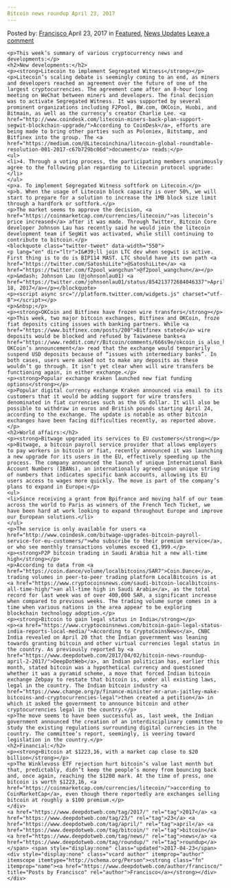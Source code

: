 ```yaml
---
Bitcoin news roundup April 23, 2017
---
```

<article class="post-listing post-19359 post type-post status-publish format-standard has-post-thumbnail hentry  tag-3676 tag-2706 tag-april tag-bitcoin tag-news tag-roundup">
    <div class="post-inner">
        <span>Posted by: <a href="https://www.deepdotweb.com/author/francisco/" title="">Francisco </a></span>
    <span>April 23, 2017</span>
    <span>in <a href="https://www.deepdotweb.com/category/deepdot-news/" rel="category tag">Featured</a>, <a href="https://www.deepdotweb.com/category/news-updates/" rel="category tag">News Updates</a></span>
    <span><a href="https://www.deepdotweb.com/2017/04/23/bitcoin-news-roundup-april-23-2017/#respond">Leave a comment</a></span>
    </p>
    <div class="clear"></div>
    
    <p>This week’s summary of various cryptocurrency news and developments:</p>
    <h2>New developments:</h2>
    <p><strong>Litecoin to implement Segregated Witness</strong></p>
    <p>Litecoin’s scaling debate is seemingly coming to an end, as miners and developers reached an agreement over the future of one of the largest cryptocurrencies. The agreement came after an 8-hour long meeting on WeChat between miners and developers. The final decision was to activate Segregated Witness. It was supported by several prominent organizations including F2Pool, BW.com, OKCoin, Huobi, and Bitmain, as well as the currency’s creator Charlie Lee. <a href="http://www.coindesk.com/litecoin-miners-back-plan-support-segwit-blockchain-upgrade/">According to CoinDesk</a>, efforts are being made to bring other parties such as Poloniex, Bitstamp, and Bitfinex into the group. The <a href="https://medium.com/@Litecoinchina/litecoin-global-roundtable-resolution-001-2017-c67b729bc06d">document</a> reads:</p>
    <ul>
    <li>4. Through a voting process, the participating members unanimously agree to the following plan regarding to Litecoin protocol upgrade:</li>
    </ul>
    <p>a. To implement Segregated Witness softfork on Litecoin.</p>
    <p>b. When the usage of Litecoin block capacity is over 50%, we will start to prepare for a solution to increase the 1MB block size limit through a hardfork or softfork.</p>
    <p>The market seems to approve the decision, <a href="https://coinmarketcap.com/currencies/litecoin/">as litecoin’s price increased</a> after it was made. Through Twitter, Bitcoin Core developer Johnson Lau has recently said he would join the litecoin development team if SegWit was activated, while still continuing to contribute to bitcoin.</p>
    <blockquote class="twitter-tweet" data-width="550">
    <p lang="en" dir="ltr">I&#39;ll join LTC dev when segwit is active. First thing is to do is BIP114 MAST. LTC should have its own path <a href="https://twitter.com/SatoshiLite">@SatoshiLite</a> <a href="https://twitter.com/f2pool_wangchun">@f2pool_wangchun</a></p>
    <p>&mdash; Johnson Lau (@johnsonlau01) <a href="https://twitter.com/johnsonlau01/status/854213772684046337">April 18, 2017</a></p></blockquote>
    <p><script async src="//platform.twitter.com/widgets.js" charset="utf-8"></script></p>
    <p>&nbsp;</p>
    <p><strong>OKCoin and Bitfinex have frozen wire transfers</strong></p>
    <p>This week, two major bitcoin exchanges, Bitfinex and OKCoin, froze fiat deposits citing issues with banking partners. While <a href="https://www.bitfinex.com/posts/200">Bitfinex stated</a> wire deposits would be blocked and refused by Taiwanese banks<a href="https://www.reddit.com/r/Bitcoin/comments/666s9e/okcoin_is_also_having_usd_transfers_disrupted_are/">, OKCoin’s announcement</a> read that the exchange would temporarily suspend USD deposits because of “issues with intermediary banks”. In both cases, users were asked not to make any deposits as these wouldn’t go through. It isn’t yet clear when will wire transfers be functioning again, in either exchange.</p>
    <p><strong>Popular exchange Kraken launched new fiat funding options</strong></p>
    <p>Popular digital currency exchange Kraken announced via email to its customers that it would be adding support for wire transfers denominated in fiat currencies such as the US dollar. It will also be possible to withdraw in euros and British pounds starting April 24, according to the exchange. The update is notable as other bitcoin exchanges have been facing difficulties recently, as reported above.</p>
    <h2>World affairs:</h2>
    <p><strong>Bitwage upgraded its services to EU customers</strong></p>
    <p>Bitwage, a bitcoin payroll service provider that allows employers to pay workers in bitcoin or fiat, recently announced it was launching a new upgrade for its users in the EU, effectively speeding up the process. The company announced the launch of unique International Bank Account Numbers (IBANs), an internationally agreed-upon unique string of numbers that indicates specific bank accounts, allowing its EU users access to wages more quickly. The move is part of the company’s plans to expand in Europe:</p>
    <ul>
    <li>Since receiving a grant from Bpifrance and moving half of our team across the world to Paris as winners of the French Tech Ticket, we have been hard at work looking to expand throughout Europe and improve our European solutions.</li>
    </ul>
    <p>The service is only available for users <a href="http://www.coindesk.com/bitwage-upgrades-bitcoin-payroll-service-for-eu-customers/">who subscribe to their premium service</a>, or who see monthly transactions volumes exceed €1,999.</p>
    <p><strong>P2P bitcoin trading in Saudi Arabia hit a new all-time high</strong></p>
    <p>According to data from <a href="https://coin.dance/volume/localbitcoins/SAR7">Coin.Dance</a>, trading volumes in peer-to-peer trading platform LocalBitcoins is at <a href="https://www.cryptocoinsnews.com/saudi-bitcoin-localbitcoins-all-time-high/">an all-time high in Saudi Arabia</a>, as the total record for last week was of over 400,000 SAR, a significant increase when compared to previous weeks. The trading volume surge comes in a time when various nations in the area appear to be exploring blockchain technology adoption.</p>
    <p><strong>Bitcoin to gain legal status in India</strong></p>
    <p><a href="https://www.cryptocoinsnews.com/bitcoin-gain-legal-status-india-reports-local-media/">According to CryptoCoinsNews</a>, CNBC India revealed on April 20 that the Indian government was leaning towards granting bitcoin and other virtual currencies legal status in the country. As previously reported by <a href="https://www.deepdotweb.com/2017/04/02/bitcoin-news-roundup-april-2-2017/">DeepDotWeb</a>, an Indian politician has, earlier this month, stated bitcoin was a hypothetical currency and questioned whether it was a pyramid scheme, a move that forced Indian bitcoin exchange Zebpay to restate that bitcoin is, under all existing laws, legal in the country. The Indian bitcoin industry <a href="https://www.change.org/p/finance-minister-mr-arun-jaitley-make-bitcoins-and-cryptocurrencies-legal">then created a petition</a> in which it asked the government to announce bitcoin and other cryptocurrencies legal in the country.</p>
    <p>The move seems to have been successful as, last week, the Indian government announced the creation of an interdisciplinary committee to study the existing regulations surrounding digital currencies in the country. The committee’s report, seemingly, is veering toward legislation in the country.</p>
    <h2>Financial:</h2>
    <p><strong>Bitcoin at $1223,16, with a market cap close to $20 billion</strong></p>
    <p>The Winklevoss ETF rejection hurt bitcoin’s value last month but that, predictably, didn’t keep the people’s money from bouncing back and, once again, reaching the $1200 mark. At the time of press, one bitcoin is worth $1223,16, <a href="https://coinmarketcap.com/currencies/litecoin/">according to CoinMarketCap</a>, even though there reportedly are exchanges selling bitcoin at roughly a $100 premium.</p>
    </div>
    <a href="https://www.deepdotweb.com/tag/2017/" rel="tag">2017</a> <a href="https://www.deepdotweb.com/tag/23/" rel="tag">23</a> <a href="https://www.deepdotweb.com/tag/april/" rel="tag">april</a> <a href="https://www.deepdotweb.com/tag/bitcoin/" rel="tag">bitcoin</a> <a href="https://www.deepdotweb.com/tag/news/" rel="tag">news</a> <a href="https://www.deepdotweb.com/tag/roundup/" rel="tag">roundup</a></span> <span style="display:none" class="updated">2017-04-23</span>
    <div style="display:none" class="vcard author" itemprop="author" itemscope itemtype="http://schema.org/Person"><strong class="fn" itemprop="name"><a href="https://www.deepdotweb.com/author/francisco/" title="Posts by Francisco" rel="author">Francisco</a></strong></div>
    </div>
</article>

